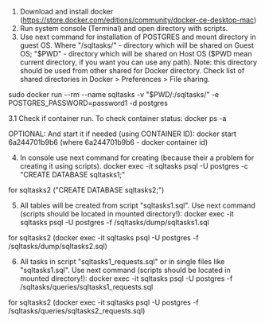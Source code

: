 1. Download and install docker (https://store.docker.com/editions/community/docker-ce-desktop-mac)
2. Run system console (Terminal) and open directory with scripts.
3. Use next command for installation of POSTGRES  and mount directory in guest OS. 
Where "/sqltasks/" - directory which will be shared on Guest OS; "$PWD" - directory which will be shared on Host OS  ($PWD mean current directory, if you want you can use any path). 
Note: this directory should be used from other shared for Docker directory. Check list of shared directories in Docker > Preferences > File sharing.

sudo docker run --rm --name sqltasks -v "$PWD/:/sqltasks/" -e POSTGRES_PASSWORD=password1 -d postgres

3.1 Check if container run. To check container status:
docker ps -a

OPTIONAL: And start it if needed (using CONTAINER ID):
docker start 6a244701b9b6
(where 6a244701b9b6 - docker container id)

4. In console use next command for creating (because their a problem for creating it using scripts).
docker exec -it sqltasks psql -U postgres -c "CREATE DATABASE sqltasks1;"

for sqltasks2 ("CREATE DATABASE sqltasks2;")

5. All tables will be created from script "sqltasks1.sql". Use next command (scripts should be located in mounted directory!):
docker exec -it sqltasks psql -U postgres -f /sqltasks/dump/sqltasks1.sql

for sqltasks2 (docker exec -it sqltasks psql -U postgres -f /sqltasks/dump/sqltasks2.sql)

6. All tasks in script "sqltasks1_requests.sql" or in single files like "sqltasks1.sql". Use next command (scripts should be located in mounted directory!):
docker exec -it sqltasks psql -U postgres -f /sqltasks/queries/sqltasks1_requests.sql

for sqltasks2 (docker exec -it sqltasks psql -U postgres -f /sqltasks/queries/sqltasks2_requests.sql)